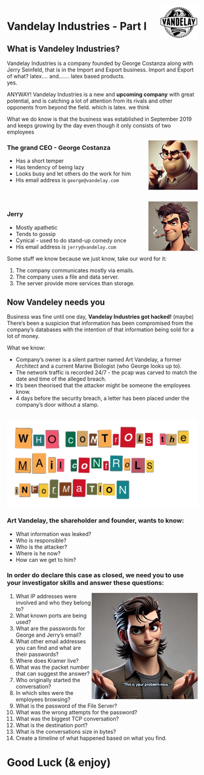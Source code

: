 <img src="../images/v_logo.png" alt="Alt text" width="100" style="float: right;"/>

# Vandelay Industries - Part I

## What is Vandeley Industries?
Vandelay Industries is a company founded by George Costanza along with Jerry Seinfeld, that is in the Import and Export business.
Import and Export of what? 
latex.... and....... latex based products.
<br>
yes.

ANYWAY! Vandelay Industries is a new and **upcoming company** with great potential, and is catching a lot of attention from its rivals and other opponents from beyond the field. which is latex. we think

What we do know is that the business was established in September 2019 and keeps growing by the day even though it only consists of two employees

<img src="../images/george.webp" alt="Alt text" width="130" style="float: right;"/>

### The grand CEO - George Costanza
* Has a short temper
* Has tendency of being lazy
* Looks busy and let others do the work for him
* His email address is `george@vandelay.com`
<br>
<br>

<img src="../images/jerry.webp" alt="Alt text" width="130" style="float: right;"/>

### Jerry
* Mostly apathetic
* Tends to gossip
* Cynical - used to do stand-up comedy once
* His email address is `jerry@vandelay.com`

Some stuff we know because we just know, take our word for it:
1. The company communicates mostly via emails.
2. The company uses a file and data server.
3. The server provide more services than storage.

## Now Vandeley needs you
Business was fine until one day, **Vandelay Industries got hacked!** (maybe)
There’s been a suspicion that information has been compromised from the company’s databases with the intention of that information being sold for a lot of money.

What we know:
* Company’s owner is a silent partner named Art Vandelay, a former Architect and a current Marine Biologist (who George looks up to). 
* The network traffic is recorded 24/7 - the pcap was carved to match the date and time of the 
alleged breach.
* It’s been theorised that the attacker might be someone the employees know.
* 4 days before the security breach, a letter has been placed under the 
company’s door without a stamp.
<br>
<img src="../images/note.png">

### Art Vandelay, the shareholder and founder, wants to know:
* What information was leaked?
* Who is responsible?
* Who is the attacker? 
* Where is he now?
* How can we get to him?

### In order do declare this case as closed, we need you to use your investigator skills and answer these questions:
<img src="../images/jerry-problem.webp" alt="Alt text" width="280" style="float: right;"/>

1. What IP addresses were involved and who they belong to?
2. What known ports are being used?
3. What are the passwords for George and Jerry’s email?
4. What other email addresses you can find and what are their passwords?
5. Where does Kramer live?
6. What was the packet number that can suggest the answer?
7. Who originally started the conversation?
8. In which sites were the employees browsing?
9. What is the password of the File Server?
10. What was the wrong attempts for the password?
11. What was the biggest TCP conversation?
12. What is the destination port?
13. What is the conversations size in bytes?
14. Create a timeline of what happened based on what you find.

# Good Luck (& enjoy)
